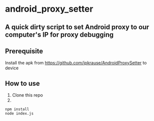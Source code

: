 # android_proxy_setter

## A quick dirty script to set Android proxy to our computer's IP for proxy debugging

## Prerequisite
Install the apk from https://github.com/jpkrause/AndroidProxySetter to device

## How to use
1. Clone this repo
2.
```
npm install
node index.js
```
